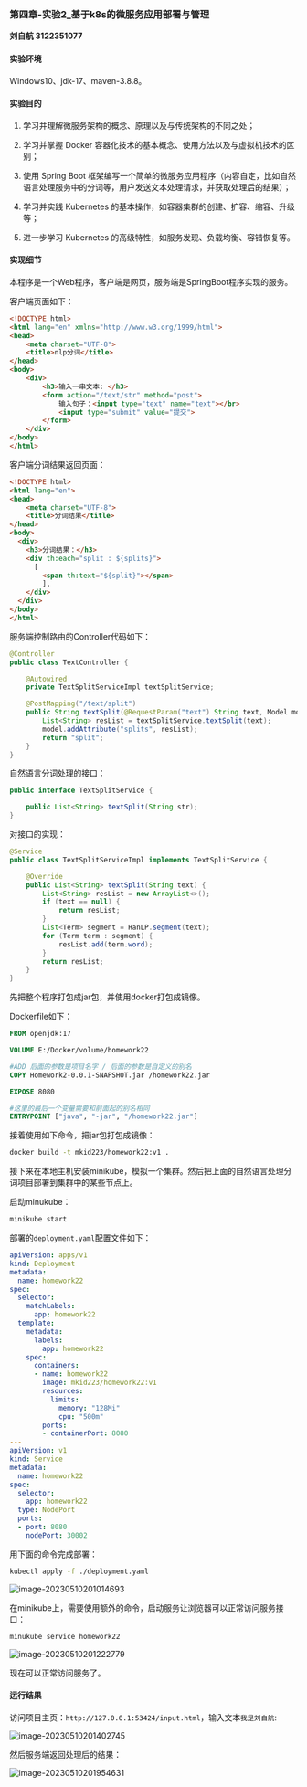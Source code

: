 ### 第四章-实验2_基于k8s的微服务应用部署与管理

**刘自航 3122351077**

#### 实验环境

Windows10、jdk-17、maven-3.8.8。

#### 实验目的

1. 学习并理解微服务架构的概念、原理以及与传统架构的不同之处；

2. 学习并掌握 Docker 容器化技术的基本概念、使用方法以及与虚拟机技术的区别；

3. 使用 Spring Boot 框架编写一个简单的微服务应用程序（内容自定，比如自然语言处理服务中的分词等，用户发送文本处理请求，并获取处理后的结果）；

4. 学习并实践 Kubernetes 的基本操作，如容器集群的创建、扩容、缩容、升级等；

5. 进一步学习 Kubernetes 的高级特性，如服务发现、负载均衡、容错恢复等。 

#### 实现细节

本程序是一个Web程序，客户端是网页，服务端是SpringBoot程序实现的服务。

客户端页面如下：

```html
<!DOCTYPE html>
<html lang="en" xmlns="http://www.w3.org/1999/html">
<head>
    <meta charset="UTF-8">
    <title>nlp分词</title>
</head>
<body>
    <div>
        <h3>输入一串文本: </h3>
        <form action="/text/str" method="post">
            输入句子：<input type="text" name="text"></br>
            <input type="submit" value="提交">
        </form>
    </div>
</body>
</html>
```

客户端分词结果返回页面：

```html
<!DOCTYPE html>
<html lang="en">
<head>
    <meta charset="UTF-8">
    <title>分词结果</title>
</head>
<body>
  <div>
    <h3>分词结果：</h3>
    <div th:each="split : ${splits}">
      [
        <span th:text="${split}"></span>
        ],
    </div>
  </div>
</body>
</html>
```

服务端控制路由的Controller代码如下：

```java
@Controller
public class TextController {

    @Autowired
    private TextSplitServiceImpl textSplitService;

    @PostMapping("/text/split")
    public String textSplit(@RequestParam("text") String text, Model model) {
        List<String> resList = textSplitService.textSplit(text);
        model.addAttribute("splits", resList);
        return "split";
    }
}
```

自然语言分词处理的接口：

```java
public interface TextSplitService {

    public List<String> textSplit(String str);
}
```

对接口的实现：

```java
@Service
public class TextSplitServiceImpl implements TextSplitService {

    @Override
    public List<String> textSplit(String text) {
        List<String> resList = new ArrayList<>();
        if (text == null) {
            return resList;
        }
        List<Term> segment = HanLP.segment(text);
        for (Term term : segment) {
            resList.add(term.word);
        }
        return resList;
    }
}
```

先把整个程序打包成jar包，并使用docker打包成镜像。

Dockerfile如下：

```dockerfile
FROM openjdk:17

VOLUME E:/Docker/volume/homework22

#ADD 后面的参数是项目名字 / 后面的参数是自定义的别名
COPY Homework2-0.0.1-SNAPSHOT.jar /homework22.jar

EXPOSE 8080

#这里的最后一个变量需要和前面起的别名相同
ENTRYPOINT ["java", "-jar", "/homework22.jar"]
```

接着使用如下命令，把jar包打包成镜像：

```bash
docker build -t mkid223/homework22:v1 .
```

接下来在本地主机安装minikube，模拟一个集群。然后把上面的自然语言处理分词项目部署到集群中的某些节点上。

启动minukube：

```bash
minikube start
```

部署的`deployment.yaml`配置文件如下：

```yaml
apiVersion: apps/v1
kind: Deployment
metadata:
  name: homework22
spec:
  selector:
    matchLabels:
      app: homework22
  template:
    metadata:
      labels:
        app: homework22
    spec:
      containers:
      - name: homework22
        image: mkid223/homework22:v1
        resources:
          limits:
            memory: "128Mi"
            cpu: "500m"
        ports:
        - containerPort: 8080
---
apiVersion: v1
kind: Service
metadata:
  name: homework22
spec:
  selector:
    app: homework22
  type: NodePort
  ports:
  - port: 8080
    nodePort: 30002
```

用下面的命令完成部署：

```bash
kubectl apply -f ./deployment.yaml
```

![image-20230510201014693](./pic/image-20230510201014693.png)

在minikube上，需要使用额外的命令，启动服务让浏览器可以正常访问服务接口：

```java
minukube service homework22
```

![image-20230510201222779](./pic/image-20230510201222779.png)

现在可以正常访问服务了。

#### 运行结果

访问项目主页：`http://127.0.0.1:53424/input.html`，输入文本`我是刘自航`:

![image-20230510201402745](./pic/image-20230510201402745.png)

然后服务端返回处理后的结果：

![image-20230510201954631](./pic/image-20230510201954631.png)

